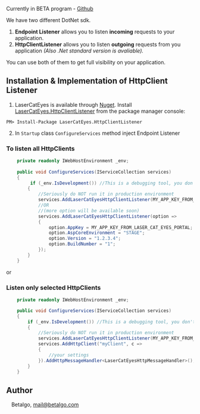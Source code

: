 Currently in BETA program - [Github](https://github.com/betalgo/LCE-DotNet-SDK)

We have two different DotNet sdk. 
1. **Endpoint Listener** allows you to listen **incoming** requests to your application.
2. **HttpClientListener** allows you to listen **outgoing** requests from you application *(Also .Net standard version is avaliable).*

You can use both of them to get full visibility on your application. 

## Installation & Implementation of HttpClient Listener
1. LaserCatEyes is available through [Nuget](https://www.nuget.org/packages/LaserCatEyes.HttpClientListener/). Install [LaserCatEyes.HttpClientListener](https://www.nuget.org/packages/LaserCatEyes.HttpClientListener/) from the package manager console:
```
PM> Install-Package LaserCatEyes.HttpClientListener
```

2. In ``Startup`` class ``ConfigureServices`` method inject Endpoint Listener

### To listen all HttpClients
```csharp
    private readonly IWebHostEnvironment _env;
    
    public void ConfigureServices(IServiceCollection services)
    {
         if (_env.IsDevelopment()) //This is a debugging tool, you don't want to run it in prodcution, right!?
        {
            //Seriously do NOT run it in production environment 
            services.AddLaserCatEyesHttpClientListener(MY_APP_KEY_FROM_LASER_CAT_EYES_PORTAL);
            //OR 
            //(more option will be available soon)
            services.AddLaserCatEyesHttpClientListener(option =>
            {
                option.AppKey = MY_APP_KEY_FROM_LASER_CAT_EYES_PORTAL;
                option.AspCoreEnvironment = "STAGE";
                option.Version = "1.2.3.4";
                option.BuildNumber = "1";
            });
        }
    }
```
or
### Listen only selected HttpClients
```csharp
    private readonly IWebHostEnvironment _env;

    public void ConfigureServices(IServiceCollection services)
    {
        if (_env.IsDevelopment()) //This is a debugging tool, you don't want to run it in prodcution, right!?
        {
            //Seriously do NOT run it in production environment 
            services.AddLaserCatEyesHttpClientListener(MY_APP_KEY_FROM_LASER_CAT_EYES_PORTAL, listenAllHttpClients: false);
            services.AddHttpClient("myClient", c =>
            {
                //your settings
            }).AddHttpMessageHandler<LaserCatEyesHttpMessageHandler>();
        }
    }
```


[Laser-Cat-Eyes web portal]: <https://portal.lasercateyes.com>
## Author

<img src="https://www.betalgo.com/img/logo-dark.png" width="10px"> Betalgo, mail@betalgo.com
